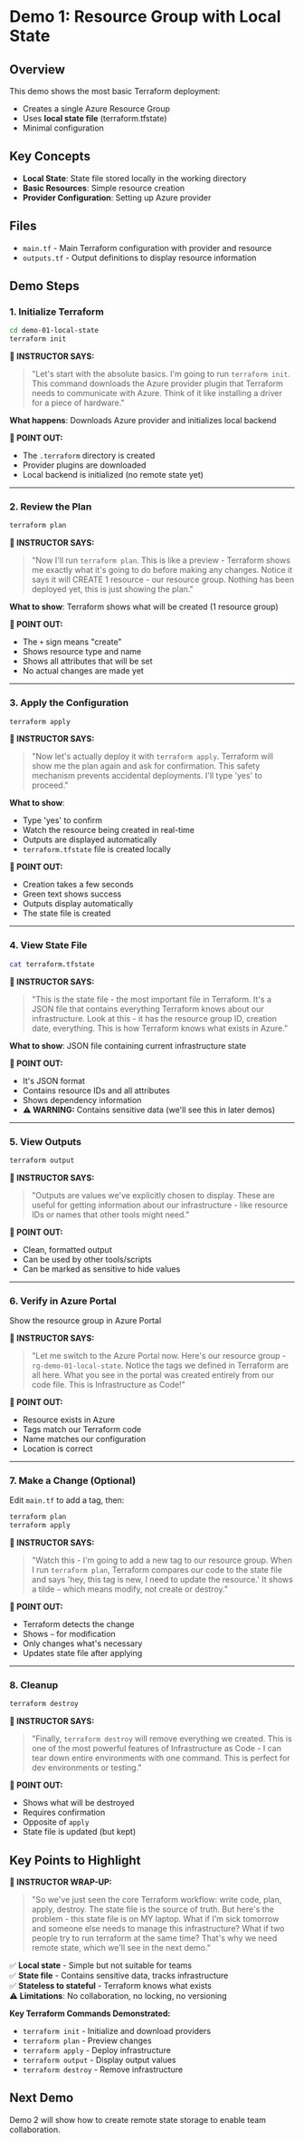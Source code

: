 # Demo 1: Resource Group with Local State

## Overview
This demo shows the most basic Terraform deployment:
- Creates a single Azure Resource Group
- Uses **local state file** (terraform.tfstate)
- Minimal configuration

## Key Concepts
- **Local State**: State file stored locally in the working directory
- **Basic Resources**: Simple resource creation
- **Provider Configuration**: Setting up Azure provider

## Files
- `main.tf` - Main Terraform configuration with provider and resource
- `outputs.tf` - Output definitions to display resource information

## Demo Steps

### 1. Initialize Terraform
```bash
cd demo-01-local-state
terraform init
```

**💬 INSTRUCTOR SAYS:**
> "Let's start with the absolute basics. I'm going to run `terraform init`. This command downloads the Azure provider plugin that Terraform needs to communicate with Azure. Think of it like installing a driver for a piece of hardware."

**What happens**: Downloads Azure provider and initializes local backend

**👀 POINT OUT:**
- The `.terraform` directory is created
- Provider plugins are downloaded
- Local backend is initialized (no remote state yet)

---

### 2. Review the Plan
```bash
terraform plan
```

**💬 INSTRUCTOR SAYS:**
> "Now I'll run `terraform plan`. This is like a preview - Terraform shows me exactly what it's going to do before making any changes. Notice it says it will CREATE 1 resource - our resource group. Nothing has been deployed yet, this is just showing the plan."

**What to show**: Terraform shows what will be created (1 resource group)

**👀 POINT OUT:**
- The `+` sign means "create"
- Shows resource type and name
- Shows all attributes that will be set
- No actual changes are made yet

---

### 3. Apply the Configuration
```bash
terraform apply
```

**💬 INSTRUCTOR SAYS:**
> "Now let's actually deploy it with `terraform apply`. Terraform will show me the plan again and ask for confirmation. This safety mechanism prevents accidental deployments. I'll type 'yes' to proceed."

**What to show**: 
- Type 'yes' to confirm
- Watch the resource being created in real-time
- Outputs are displayed automatically
- `terraform.tfstate` file is created locally

**👀 POINT OUT:**
- Creation takes a few seconds
- Green text shows success
- Outputs display automatically
- The state file is created

---

### 4. View State File
```bash
cat terraform.tfstate
```

**💬 INSTRUCTOR SAYS:**
> "This is the state file - the most important file in Terraform. It's a JSON file that contains everything Terraform knows about our infrastructure. Look at this - it has the resource group ID, creation date, everything. This is how Terraform knows what exists in Azure."

**What to show**: JSON file containing current infrastructure state

**👀 POINT OUT:**
- It's JSON format
- Contains resource IDs and all attributes
- Shows dependency information
- **⚠️ WARNING:** Contains sensitive data (we'll see this in later demos)

---

### 5. View Outputs
```bash
terraform output
```

**💬 INSTRUCTOR SAYS:**
> "Outputs are values we've explicitly chosen to display. These are useful for getting information about our infrastructure - like resource IDs or names that other tools might need."

**👀 POINT OUT:**
- Clean, formatted output
- Can be used by other tools/scripts
- Can be marked as sensitive to hide values

---

### 6. Verify in Azure Portal
Show the resource group in Azure Portal

**💬 INSTRUCTOR SAYS:**
> "Let me switch to the Azure Portal now. Here's our resource group - `rg-demo-01-local-state`. Notice the tags we defined in Terraform are all here. What you see in the portal was created entirely from our code file. This is Infrastructure as Code!"

**👀 POINT OUT:**
- Resource exists in Azure
- Tags match our Terraform code
- Name matches our configuration
- Location is correct

---

### 7. Make a Change (Optional)
Edit `main.tf` to add a tag, then:
```bash
terraform plan
terraform apply
```

**💬 INSTRUCTOR SAYS:**
> "Watch this - I'm going to add a new tag to our resource group. When I run `terraform plan`, Terraform compares our code to the state file and says 'hey, this tag is new, I need to update the resource.' It shows a tilde `~` which means modify, not create or destroy."

**👀 POINT OUT:**
- Terraform detects the change
- Shows `~` for modification
- Only changes what's necessary
- Updates state file after applying

---

### 8. Cleanup
```bash
terraform destroy
```

**💬 INSTRUCTOR SAYS:**
> "Finally, `terraform destroy` will remove everything we created. This is one of the most powerful features of Infrastructure as Code - I can tear down entire environments with one command. This is perfect for dev environments or testing."

**👀 POINT OUT:**
- Shows what will be destroyed
- Requires confirmation
- Opposite of `apply`
- State file is updated (but kept)

## Key Points to Highlight

**💬 INSTRUCTOR WRAP-UP:**
> "So we've just seen the core Terraform workflow: write code, plan, apply, destroy. The state file is the source of truth. But here's the problem - this state file is on MY laptop. What if I'm sick tomorrow and someone else needs to manage this infrastructure? What if two people try to run terraform at the same time? That's why we need remote state, which we'll see in the next demo."

✅ **Local state** - Simple but not suitable for teams  
✅ **State file** - Contains sensitive data, tracks infrastructure  
✅ **Stateless to stateful** - Terraform knows what exists  
⚠️ **Limitations**: No collaboration, no locking, no versioning  

**Key Terraform Commands Demonstrated:**
- `terraform init` - Initialize and download providers
- `terraform plan` - Preview changes
- `terraform apply` - Deploy infrastructure
- `terraform output` - Display output values
- `terraform destroy` - Remove infrastructure  

## Next Demo
Demo 2 will show how to create remote state storage to enable team collaboration.
